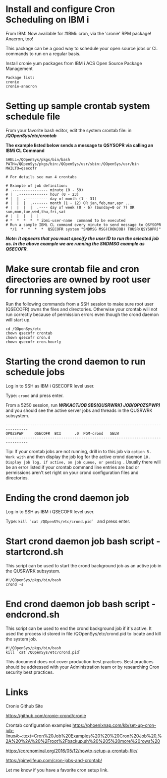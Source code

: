 # Install and configure Cron Scheduling on IBM i

From IBM: Now available for #IBMi: cron, via the 'cronie' RPM package! Anacron, too!

This package can be a good way to schedule your open source jobs or CL commands to run on a regular basis. 

Install cronie yum packages from IBM i ACS Open Source Package Management
```
Package list:
cronie   
cronie-anacron
```
# Setting up sample crontab system schedule file 

From your favorite bash editor, edit the system crontab file: in ***/QOpenSys/etc/crontab***

**The example listed below sends a message to QSYSOPR via calling an IBMi CL Command**
```
SHELL=/QOpenSys/pkgs/bin/bash
PATH=/QOpenSys/pkgs/bin:/QOpenSys/usr/sbin:/QOpenSys/usr/bin
MAILTO=qsecofr

# For details see man 4 crontabs

# Example of job definition:
# .---------------- minute (0 - 59)
# |  .------------- hour (0 - 23)
# |  |  .---------- day of month (1 - 31)
# |  |  |  .------- month (1 - 12) OR jan,feb,mar,apr ...
# |  |  |  |  .---- day of week (0 - 6) (Sunday=0 or 7) OR sun,mon,tue,wed,thu,fri,sat
# |  |  |  |  |
# *  *  *  *  * ibmi-user-name  command to be executed
# Run a sample IBMi CL command every minute to send message to QSYSOPR
  */1  *  *  *  *  QSECOFR system "SNDMSG MSG(CRONJOB) TOUSR(QSYSOPR)"
```

***Note: It appears that you must specify the user ID to run the selected job as. In the above example we are running the SNDMSG example as QSECOFR.***

# Make sure crontab file and cron directories are owned by root user for running system jobs

Run the following commands from a SSH session to make sure root user (QSECOFR) owns the files and directories. Otherwise your crontab will not run correctly because of permission errors even though the crond daemon will start up.

```
cd /QOpenSys/etc
chown qsecofr crontab
chown qsecofr cron.d
chown qsecofr cron.hourly
```

# Starting the crond daemon to run schedule jobs

Log in to SSH as IBM i QSECOFR level user.

Type: ```crond``` and press enter. 


From a 5250 session, run ***WRKACTJOB SBS(QUSRWRK) JOB(QP0ZSPWP)*** and you should see the active server jobs and threads in the QUSRWRK subsystem. 

```
--------------------------------------------------------------------------------
QP0ZSPWP     QSECOFR  BCI      .0  PGM-crond   SELW 
--------------------------------------------------------------------------------
```
Tip: If your crontab jobs are not running, drill in to this job via ```option 5. Work with``` and then display the job log for the active crond daemon ```10. Display job log, if active, on job queue, or pending ```. Usually there will be an error listed if your crontab command line entries are bad or permissions aren't set right on your crond configuration files and directories.


# Ending the crond daemon job

Log in to SSH as IBM i QSECOFR level user.

Type: ```kill `cat /QOpenSYs/etc/crond.pid` ``` and press enter. 

# Start crond daemon job bash script - startcrond.sh

This script can be used to start the crond background job as an active job in the QUSRWRK subsystem.

```
#!/QOpenSys/pkgs/bin/bash
crond -s
```

# End crond daemon job bash script - endcrond.sh

This script can be used to end the crond background job if it's active. It used the process id stored in file /QOpenSys/etc/crond.pid to locate and kill the system job.

```
#!/QOpenSys/pkgs/bin/bash
kill `cat /QOpenSys/etc/crond.pid`
```

This document does not cover production best practices. Best practices should be addressed with your Administration team or by researching Cron security best practices. 

# Links

Cronie Github Site

https://github.com/cronie-crond/cronie

Crontab configuration examples
https://phoenixnap.com/kb/set-up-cron-job-linux#:~:text=Cron%20Job%20Examples%20%20%20Cron%20Job%20,%2A%20%2A%20%2Froot%2Fbackup.sh%20%205%20more%20rows%20

https://corenominal.org/2016/05/12/howto-setup-a-crontab-file/

https://pimylifeup.com/cron-jobs-and-crontab/

Let me know if you have a favorite cron setup link.



